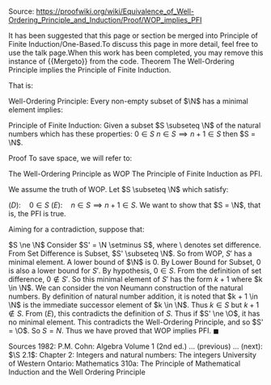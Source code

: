 # 

Source: https://proofwiki.org/wiki/Equivalence_of_Well-Ordering_Principle_and_Induction/Proof/WOP_implies_PFI


It has been suggested that this page or section be merged into Principle of Finite Induction/One-Based.To discuss this page in more detail, feel free to use the talk page.When this work has been completed, you may remove this instance of {{Mergeto}} from the code.
Theorem
The Well-Ordering Principle implies the Principle of Finite Induction.

That is:

Well-Ordering Principle: Every non-empty subset of $\N$ has a minimal element
implies:

Principle of Finite Induction: Given a subset $S \subseteq \N$ of the natural numbers which has these properties:
$0 \in S$
$n \in S \implies n + 1 \in S$
then $S = \N$.


Proof
To save space, we will refer to:

The Well-Ordering Principle as WOP
The Principle of Finite Induction as PFI.

We assume the truth of WOP.
Let $S \subseteq \N$ which satisfy:

$(D): \quad 0 \in S$
$(E): \quad n \in S \implies n+1 \in S$.
We want to show that $S = \N$, that is, the PFI is true.

Aiming for a contradiction, suppose that:

$S \ne \N$
Consider $S' = \N \setminus S$, where $\setminus$ denotes set difference.
From Set Difference is Subset, $S' \subseteq \N$.
So from WOP, $S'$ has a minimal element.
A lower bound of $\N$ is $0$.
By Lower Bound for Subset, $0$ is also a lower bound for $S'$.
By hypothesis, $0 \in S$.
From the definition of set difference, $0 \notin S'$.
So this minimal element of $S'$ has the form $k + 1$ where $k \in \N$.
We can consider the von Neumann construction of the natural numbers.
By definition of natural number addition, it is noted that $k + 1 \in \N$ is the immediate successor element of $k \in \N$.
Thus $k \in S$ but $k + 1 \notin S$.
From $(E)$, this contradicts the definition of $S$.
Thus if $S' \ne \O$, it has no minimal element.
This contradicts the Well-Ordering Principle, and so  $S' = \O$.
So $S = N$.
Thus we have proved that WOP implies PFI.
$\blacksquare$


Sources
1982: P.M. Cohn: Algebra Volume 1 (2nd ed.) ... (previous) ... (next): $\S 2.1$: Chapter $2$: Integers and natural numbers: The integers
University of Western Ontario: Mathematics 310a: The Principle of Mathematical Induction and the Well Ordering Principle




